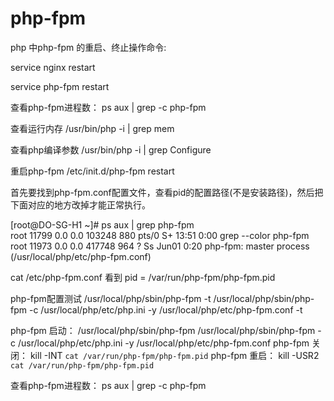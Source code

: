 # php-fpm

php 中php-fpm 的重启、终止操作命令:

service nginx restart

service php-fpm restart

查看php-fpm进程数：
ps aux | grep -c php-fpm

查看运行内存
/usr/bin/php  -i | grep mem

查看php编译参数
/usr/bin/php  -i | grep Configure

重启php-fpm
/etc/init.d/php-fpm restart

 

首先要找到php-fpm.conf配置文件，查看pid的配置路径(不是安装路径)，然后把下面对应的地方改掉才能正常执行。

[root@DO-SG-H1 ~]# ps aux | grep php-fpm  
root     11799  0.0  0.0 103248   880 pts/0    S+   13:51   0:00 grep --color php-fpm
root     11973  0.0  0.0 417748   964 ?        Ss   Jun01   0:20 php-fpm: master process (/usr/local/php/etc/php-fpm.conf)

cat /etc/php-fpm.conf
看到
pid = /var/run/php-fpm/php-fpm.pid

php-fpm配置测试
/usr/local/php/sbin/php-fpm -t
/usr/local/php/sbin/php-fpm -c /usr/local/php/etc/php.ini -y /usr/local/php/etc/php-fpm.conf -t

php-fpm 启动：
/usr/local/php/sbin/php-fpm
/usr/local/php/sbin/php-fpm -c /usr/local/php/etc/php.ini -y /usr/local/php/etc/php-fpm.conf
php-fpm 关闭：
kill -INT `cat /var/run/php-fpm/php-fpm.pid`
php-fpm 重启：
kill -USR2 `cat /var/run/php-fpm/php-fpm.pid`

查看php-fpm进程数：
ps aux | grep -c php-fpm